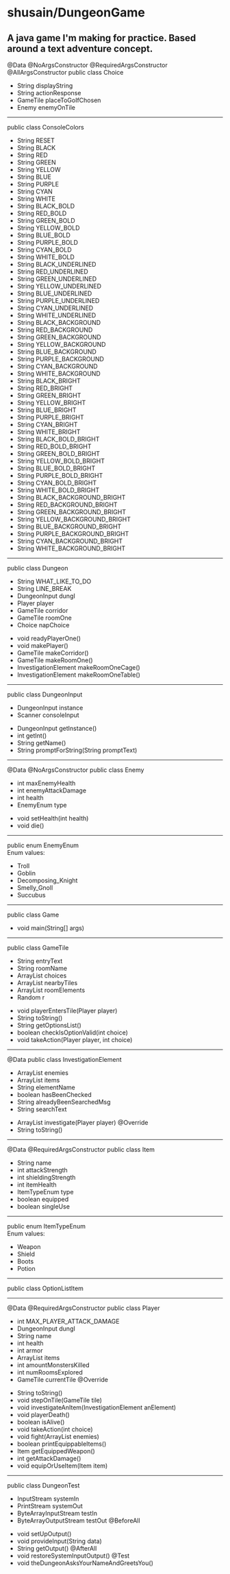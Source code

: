 # shusain/DungeonGame

## A java game I'm making for practice. Based around a text adventure concept.

@Data
@NoArgsConstructor
@RequiredArgsConstructor
@AllArgsConstructor
public class Choice  
  - String displayString
  - String actionResponse
  - GameTile placeToGoIfChosen
  - Enemy enemyOnTile


---

public class ConsoleColors  
  - String RESET
  - String BLACK
  - String RED
  - String GREEN
  - String YELLOW
  - String BLUE
  - String PURPLE
  - String CYAN
  - String WHITE
  - String BLACK_BOLD
  - String RED_BOLD
  - String GREEN_BOLD
  - String YELLOW_BOLD
  - String BLUE_BOLD
  - String PURPLE_BOLD
  - String CYAN_BOLD
  - String WHITE_BOLD
  - String BLACK_UNDERLINED
  - String RED_UNDERLINED
  - String GREEN_UNDERLINED
  - String YELLOW_UNDERLINED
  - String BLUE_UNDERLINED
  - String PURPLE_UNDERLINED
  - String CYAN_UNDERLINED
  - String WHITE_UNDERLINED
  - String BLACK_BACKGROUND
  - String RED_BACKGROUND
  - String GREEN_BACKGROUND
  - String YELLOW_BACKGROUND
  - String BLUE_BACKGROUND
  - String PURPLE_BACKGROUND
  - String CYAN_BACKGROUND
  - String WHITE_BACKGROUND
  - String BLACK_BRIGHT
  - String RED_BRIGHT
  - String GREEN_BRIGHT
  - String YELLOW_BRIGHT
  - String BLUE_BRIGHT
  - String PURPLE_BRIGHT
  - String CYAN_BRIGHT
  - String WHITE_BRIGHT
  - String BLACK_BOLD_BRIGHT
  - String RED_BOLD_BRIGHT
  - String GREEN_BOLD_BRIGHT
  - String YELLOW_BOLD_BRIGHT
  - String BLUE_BOLD_BRIGHT
  - String PURPLE_BOLD_BRIGHT
  - String CYAN_BOLD_BRIGHT
  - String WHITE_BOLD_BRIGHT
  - String BLACK_BACKGROUND_BRIGHT
  - String RED_BACKGROUND_BRIGHT
  - String GREEN_BACKGROUND_BRIGHT
  - String YELLOW_BACKGROUND_BRIGHT
  - String BLUE_BACKGROUND_BRIGHT
  - String PURPLE_BACKGROUND_BRIGHT
  - String CYAN_BACKGROUND_BRIGHT
  - String WHITE_BACKGROUND_BRIGHT


---

public class Dungeon  
  - String WHAT_LIKE_TO_DO
  - String LINE_BREAK
  - DungeonInput dungI
  - Player player
  - GameTile corridor
  - GameTile roomOne
  - Choice napChoice
  + void readyPlayerOne()
  + void makePlayer()
  + GameTile makeCorridor()
  + GameTile makeRoomOne()
  + InvestigationElement makeRoomOneCage()
  + InvestigationElement makeRoomOneTable()


---

public class DungeonInput  
  - DungeonInput instance
  - Scanner consoleInput
  + DungeonInput getInstance()
  + int getInt()
  + String getName()
  + String promptForString(String promptText)


---

@Data
@NoArgsConstructor
public class Enemy  
  - int maxEnemyHealth
  - int enemyAttackDamage
  - int health
  - EnemyEnum type
  + void setHealth(int health)
  + void die()


---

public enum EnemyEnum  
  Enum values:
  - Troll
  - Goblin
  - Decomposing_Knight
  - Smelly_Gnoll
  - Succubus


---

public class Game  
  + void main(String[] args)


---

public class GameTile  
  - String entryText
  - String roomName
  - ArrayList<Choice> choices
  - ArrayList<GameTile> nearbyTiles
  - ArrayList<InvestigationElement> roomElements
  - Random r
  + void playerEntersTile(Player player)
  + String toString()
  + String getOptionsList()
  + boolean checkIsOptionValid(int choice)
  + void takeAction(Player player, int choice)


---

@Data
public class InvestigationElement  
  - ArrayList<Enemy> enemies
  - ArrayList<Item> items
  - String elementName
  - boolean hasBeenChecked
  - String alreadyBeenSearchedMsg
  - String searchText
  + ArrayList<Item> investigate(Player player)
  @Override
  + String toString()


---

@Data
@RequiredArgsConstructor
public class Item  
  - String name
  - int attackStrength
  - int shieldingStrength
  - int itemHealth
  - ItemTypeEnum type
  - boolean equipped
  - boolean singleUse


---

public enum ItemTypeEnum  
  Enum values:
  - Weapon
  - Shield
  - Boots
  - Potion


---

public class OptionListItem  


---

@Data
@RequiredArgsConstructor
public class Player  
  - int MAX_PLAYER_ATTACK_DAMAGE
  - DungeonInput dungI
  - String name
  - int health
  - int armor
  - ArrayList<Item> items
  - int amountMonstersKilled
  - int numRoomsExplored
  - GameTile currentTile
  @Override
  + String toString()
  + void stepOnTile(GameTile tile)
  + void investigateAnItem(InvestigationElement anElement)
  + void playerDeath()
  + boolean isAlive()
  + void takeAction(int choice)
  + void fight(ArrayList<Enemy> enemies)
  + boolean printEquippableItems()
  + Item getEquippedWeapon()
  + int getAttackDamage()
  + void equipOrUseItem(Item item)


---

public class DungeonTest  
  - InputStream systemIn
  - PrintStream systemOut
  - ByteArrayInputStream testIn
  - ByteArrayOutputStream testOut
  @BeforeAll
  + void setUpOutput()
  + void provideInput(String data)
  + String getOutput()
  @AfterAll
  + void restoreSystemInputOutput()
  @Test
  + void theDungeonAsksYourNameAndGreetsYou()
